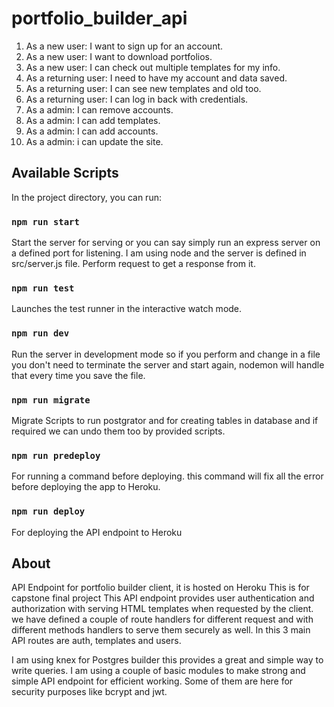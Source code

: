 # portfolio_builder_api

<!-- TODO: set up a demo user account and indicate on the landing page how to use it. -->

<!-- GIST -->

1. As a new user: I want to sign up for an account.
2. As a new user: I want to download portfolios.
3. As a new user: I can check out multiple templates for my info.
4. As a returning user: I need to have my account and data saved.
5. As a returning user: I can see new templates and old too.
6. As a returning user: I can log in back with credentials.
7. As a admin: I can remove accounts.
8. As a admin: I can add templates.
9. As a admin: I can add accounts.
10. As a admin: i can update the site.

## Available Scripts

In the project directory, you can run:

### `npm run start`

Start the server for serving or you can say simply run an express server on a defined port for listening. I am using node and the server is defined in src/server.js file.
Perform request to get a response from it.

### `npm run test`

Launches the test runner in the interactive watch mode.

### `npm run dev`

Run the server in development mode so if you perform and change in a file you don't need to terminate the server and start again, nodemon will handle that every time you save the file.

### `npm run migrate`

Migrate Scripts to run postgrator and for creating tables in database and if required we can undo them too by provided scripts.

### `npm run predeploy`

For running a command before deploying. this command will fix all the error before deploying the app to Heroku.

### `npm run deploy`

For deploying the API endpoint to Heroku

## About

API Endpoint for portfolio builder client, it is hosted on Heroku
This is for capstone final project
This API endpoint provides user authentication and authorization with serving HTML templates when requested by the client.
we have defined a couple of route handlers for different request and with different methods handlers to serve them securely as well.
In this 3 main API routes are auth, templates and users.

I am using knex for Postgres builder this provides a great and simple way to write queries.
I am using a couple of basic modules to make strong and simple API endpoint for efficient working. Some of them are here for security purposes like bcrypt and jwt.
